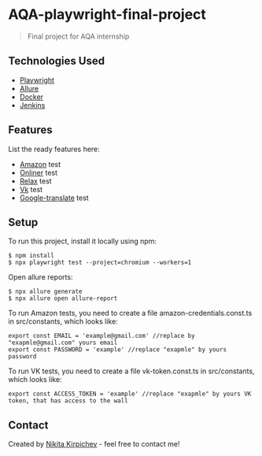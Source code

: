 # AQA-playwright-final-project
>Final project for AQA internship

## Technologies Used
- [Playwright](https://playwright.dev/)
- [Allure](https://docs.qameta.io/allure/)
- [Docker](https://www.docker.com/)
- [Jenkins](https://www.jenkins.io/)

## Features
List the ready features here:
- [Amazon](https://www.amazon.com) test
- [Onliner](https://www.onliner.by) test
- [Relax](https://www.relax.by) test
- [Vk](https://www.vk.com) test
- [Google-translate](https://translate.google.com) test

## Setup
To run this project, install it locally using npm:
```
$ npm install
$ npx playwright test --project=chromium --workers=1
```
Open allure reports:  
```
$ npx allure generate
$ npx allure open allure-report
```

To run Amazon tests, you need to create a file amazon-credentials.const.ts in src/constants, which looks like:
```
export const EMAIL = 'example@gmail.com' //replace by "exapmle@gmail.com" yours email
export const PASSWORD = 'example' //replace "exapmle" by yours password 
```

To run VK tests, you need to create a file vk-token.const.ts in src/constants, which looks like:
```
export const ACCESS_TOKEN = 'example' //replace "exapmle" by yours VK token, that has access to the wall
```

## Contact
Created by [Nikita Kirpichev](mailto:nalkire17@gmail.com) - feel free to contact me!
